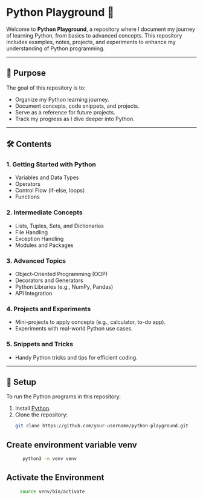 # Python Playground 🐍

Welcome to **Python Playground**, a repository where I document my journey of learning Python, from basics to advanced concepts. This repository includes examples, notes, projects, and experiments to enhance my understanding of Python programming.

---

## 🌟 **Purpose**

The goal of this repository is to:

-   Organize my Python learning journey.
-   Document concepts, code snippets, and projects.
-   Serve as a reference for future projects.
-   Track my progress as I dive deeper into Python.

---

## 🛠️ **Contents**

### 1. **Getting Started with Python**

-   Variables and Data Types
-   Operators
-   Control Flow (if-else, loops)
-   Functions

### 2. **Intermediate Concepts**

-   Lists, Tuples, Sets, and Dictionaries
-   File Handling
-   Exception Handling
-   Modules and Packages

### 3. **Advanced Topics**

-   Object-Oriented Programming (OOP)
-   Decorators and Generators
-   Python Libraries (e.g., NumPy, Pandas)
-   API Integration

### 4. **Projects and Experiments**

-   Mini-projects to apply concepts (e.g., calculator, to-do app).
-   Experiments with real-world Python use cases.

### 5. **Snippets and Tricks**

-   Handy Python tricks and tips for efficient coding.

---

## 🔧 **Setup**

To run the Python programs in this repository:

1. Install [Python](https://www.python.org/downloads/).
2. Clone the repository:
    ```bash
    git clone https://github.com/your-username/python-playground.git
    ```

## **Create environment variable venv**

```bash
      python3 -m venv venv
```

## **Activate the Environment**

```bash
     source venv/bin/activate
```
